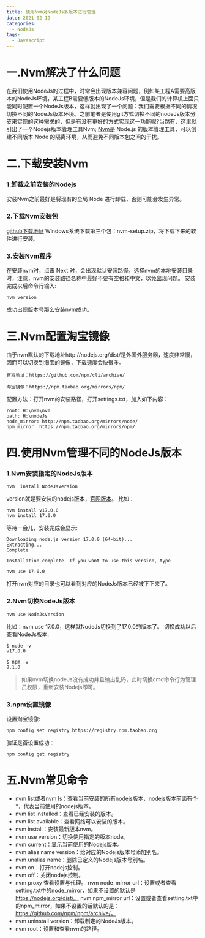 ```yaml
---
title: 使用Nvm对NodeJs多版本进行管理
date: 2021-02-19
categories: 
  - NodeJs
tags:
  - Javascript
---
```


# 一.Nvm解决了什么问题
在我们使用NodeJs的过程中，时常会出现版本兼容问题，例如某工程A需要高版本的NodeJs环境，某工程B需要低版本的NodeJs环境，但是我们的计算机上面只能同时配置一个NodeJs版本，这样就出现了一个问题：我们需要根据不同的情况切换不同的NodeJs版本环境。之前笔者是使用git方式切换不同的nodeJs版本分支来实现的这种需求的，但是有没有更好的方式实现这一功能呢?当然有，这里就引出了一个Nodejs版本管理工具Nvm; [Nvm](https://github.com/nvm-sh/nvm)是 Node.js 的版本管理工具，可以创建不同版本 Node 的隔离环境，从而避免不同版本包之间的干扰。
# 二.下载安装Nvm
### 1.卸载之前安装的Nodejs
安装Nvm之前最好是将现有的全局 Node 进行卸载，否则可能会发生异常。
### 2.下载Nvm安装包
[github下载地址](https://github.com/coreybutler/nvm-windows/releases)
Windows系统下载第三个包：nvm-setup.zip，将下载下来的软件进行安装。
### 3.安装Nvm程序
在安装nvm时，点击 Next 时，会出现默认安装路径，选择nvm的本地安装目录时，注意，nvm的安装路径名称中最好不要有空格和中文，以免出现问题。
安装完成以后命令行输入:
```
nvm version
```
成功出现版本号那么安装nvm成功。

# 三.Nvm配置淘宝镜像
由于nvm默认的下载地址http://nodejs.org/dist/是外国外服务器，速度非常慢，因而可以切换到淘宝的镜像，下载速度会快很多。
```
官方地址：https://github.com/npm/cli/archive/

淘宝镜像：https://npm.taobao.org/mirrors/npm/
```
配置方法：打开nvm的安装路径，打开settings.txt，加入如下内容：
```
root: H:\nvm\nvm
path: H:\nodeJs
node_mirror: http://npm.taobao.org/mirrors/node/
npm_mirror: https://npm.taobao.org/mirrors/npm/
```
# 四.使用Nvm管理不同的NodeJs版本
### 1.Nvm安装指定的NodeJs版本
```
nvm  install NodeJsVersion
```
version就是要安装的nodejs版本，[官网版本](https://nodejs.org/en/download/releases/)。
比如：
```
nvm install v17.0.0
nvm install 17.0.0
```
等待一会儿，安装完成会显示:
```
Downloading node.js version 17.0.0 (64-bit)...
Extracting...
Complete

Installation complete. If you want to use this version, type

nvm use 17.0.0
```
打开nvm对应的目录也可以看到对应的NodeJs版本已经被下下来了。

### 2.Nvm切换NodeJs版本
```
nvm use NodeJsVersion
```
比如：nvm use 17.0.0，这样就NodeJs切换到了17.0.0的版本了。
切换成功以后查看NodeJs版本:
```
$ node -v
v17.0.0

$ npm -v
8.1.0
```
>如果nvm切换nodeJs没有成功并且输出乱码，此时切换cmd命令行为管理员权限，重新安装Nodejs即可。
### 3.npm设置镜像
设置淘宝镜像:
```
npm config set registry https://registry.npm.taobao.org
```
验证是否设置成功：
```
npm config get registry
```
# 五.Nvm常见命令
- nvm list或者nvm ls：查看当前安装的所有nodejs版本，nodejs版本前面有个*，代表当前使用的nodejs版本。
- nvm list installed：查看已经安装的版本。
- nvm list available：查看网络可以安装的版本。
- nvm install：安装最新版本nvm。
- nvm use version：切换使用指定的版本node。
- nvm current：显示当前使用的Nodejs版本。
- nvm alias name version：给对应的Nodejs版本号添加别名。
- nvm unalias name：删除已定义的Nodejs版本号别名。
- nvm on：打开nodejs控制。
- nvm off：关闭nodejs控制。
- nvm proxy 查看设置与代理。
  nvm node_mirror url：设置或者查看setting.txt中的node_mirror，如果不设置的默认是 https://nodejs.org/dist/。
  nvm npm_mirror  url：设置或者查看setting.txt中的npm_mirror，如果不设置的话默认的是： https://github.com/npm/npm/archive/。
- nvm uninstall version：卸载制定的NodeJs版本。
- nvm root：设置和查看nvm的路径。